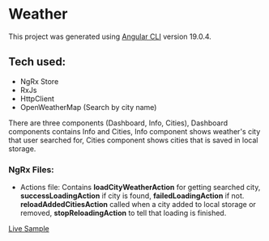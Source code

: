 # Weather

This project was generated using [Angular CLI](https://github.com/angular/angular-cli) version 19.0.4.

## Tech used:
- NgRx Store
- RxJs
- HttpClient
- OpenWeatherMap (Search by city name)

There are three components (Dashboard, Info, Cities), Dashboard components contains Info and Cities, Info component shows weather's city that user searched for, Cities component shows cities that is saved in local storage.

### NgRx Files:
- Actions file:
  Contains **loadCityWeatherAction** for getting searched city, **successLoadingAction** if city is found, **failedLoadingAction** if not.
  **reloadAddedCitiesAction** called when a city added to local storage or removed, **stopReloadingAction** to tell that loading is finished.

[Live Sample](https://abdelillah-tam.github.io/weather/)

